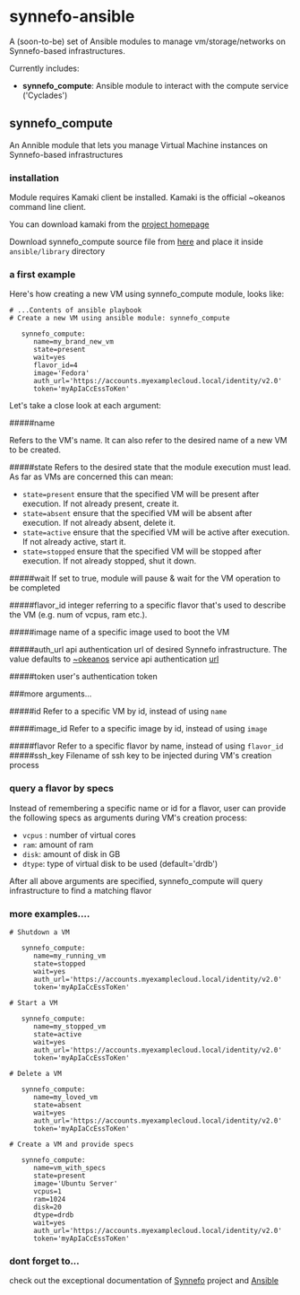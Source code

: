 synnefo-ansible
===============

A (soon-to-be) set of Ansible modules to manage vm/storage/networks on Synnefo-based infrastructures.

Currently includes:

* **synnefo_compute**: Ansible module to interact with the compute service ('Cyclades')


synnefo_compute
---------------

An Annible module that lets you manage Virtual Machine instances on Synnefo-based infrastructures 

### installation
Module requires Kamaki client be installed.
Kamaki is the official ~okeanos command line client.

You can download kamaki from the [project homepage](http://www.synnefo.org/docs/kamaki/latest/index.html)

Download synnefo_compute source file from [here](https://github.com/auth-scc/synnefo-ansible/raw/master/synnefo_compute) and place it inside `ansible/library` directory


### a first example

Here's how creating a new VM using synnefo_compute module, looks like:

```
# ...Contents of ansible playbook
# Create a new VM using ansible module: synnefo_compute

   synnefo_compute:
      name=my_brand_new_vm
      state=present
      wait=yes
      flavor_id=4
      image='Fedora'
      auth_url='https://accounts.myexamplecloud.local/identity/v2.0'
      token='myApIaCcEssToKen'

```
Let's take a close look at each argument:


#####name

Refers to the VM's name. It can also refer to the desired name of a new VM to be created.


#####state
Refers to the desired state that the module execution must lead. As far as VMs are concerned this can mean:
+ `state=present` ensure that the specified VM will be present after execution. If not already present, create it.
+ `state=absent` ensure that the specified VM will be absent after execution. If not already absent, delete it.
+ `state=active` ensure that the specified VM will be active after execution. If not already active, start it.
+ `state=stopped` ensure that the specified VM will be stopped after execution. If not already stopped, shut it down.



#####wait
If set to true, module will pause & wait for the VM operation to be completed

#####flavor_id
integer referring to a specific flavor that's used to describe the VM (e.g. num of vcpus, ram etc.). 

#####image
name of a specific image used to boot the VM

#####auth_url
api authentication url of desired Synnefo infrastructure. The value defaults to [~okeanos](https://okeanos.grnet.gr/) service api authentication [url](https://accounts.okeanos.grnet.gr/identity/v2.0)

#####token
user's authentication token

###more arguments...

#####id
Refer to a specific VM by id, instead of using `name`

#####image_id
Refer to a specific image by id, instead of using `image`

#####flavor
Refer to a specific flavor by name, instead of using `flavor_id`
#####ssh_key
Filename of ssh key to be injected during VM's creation process

### query a flavor by specs

Instead of remembering a specific name or id for a flavor, user can provide the following specs as arguments during VM's creation process:
+ `vcpus` : number of virtual cores
+ `ram`: amount of ram
+ `disk`: amount of disk in GB
+ `dtype`: type of virtual disk to be used (default='drdb')

After all above arguments are specified, synnefo_compute will query infrastructure to find a matching flavor


### more examples....

```
# Shutdown a VM

   synnefo_compute:
      name=my_running_vm
      state=stopped
      wait=yes
      auth_url='https://accounts.myexamplecloud.local/identity/v2.0'
      token='myApIaCcEssToKen'

```

```
# Start a VM

   synnefo_compute:
      name=my_stopped_vm
      state=active
      wait=yes
      auth_url='https://accounts.myexamplecloud.local/identity/v2.0'
      token='myApIaCcEssToKen'

```

```
# Delete a VM

   synnefo_compute:
      name=my_loved_vm
      state=absent
      wait=yes
      auth_url='https://accounts.myexamplecloud.local/identity/v2.0'
      token='myApIaCcEssToKen'

```

```
# Create a VM and provide specs

   synnefo_compute:
      name=vm_with_specs
      state=present
      image='Ubuntu Server'
      vcpus=1
      ram=1024
      disk=20
      dtype=drdb
      wait=yes
      auth_url='https://accounts.myexamplecloud.local/identity/v2.0'
      token='myApIaCcEssToKen'

```


### dont forget to...
check out the exceptional documentation of [Synnefo](http://www.synnefo.org/docs/synnefo/latest/index.html) project and [Ansible](http://docs.ansible.com/)